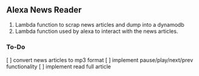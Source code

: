 ## Alexa News Reader


1. Lambda function to scrap news articles and dump into a dynamodb
2. Lambda function used by alexa to interact with the news articles.


### To-Do

[ ] convert news articles to mp3 format
[ ] implement pause/play/next/prev functionality
[ ] implement read full article
